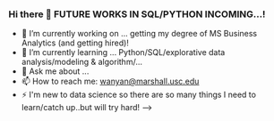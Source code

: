 ### Hi there 👋 FUTURE WORKS IN SQL/PYTHON INCOMING...!

- 🔭 I’m currently working on ... getting my degree of MS Business Analytics (and getting hired)!
- 🌱 I’m currently learning ... Python/SQL/explorative data analysis/modeling & algorithm/...
- 💬 Ask me about ...
- 📫 How to reach me: wanyan@marshall.usc.edu
- ⚡ I'm new to data science so there are so many things I need to learn/catch up..but will try hard!
-->
